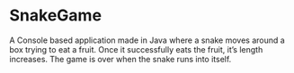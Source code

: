 # SnakeGame
A Console based application made in Java where a snake moves around a box trying to eat a fruit. Once it successfully eats the fruit, it’s length increases. The game is over when the snake runs into itself.
